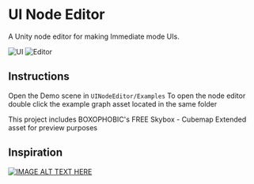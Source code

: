 # UI Node Editor
A Unity node editor for making Immediate mode UIs.

![UI](https://github.com/simeonradivoev/UI-Node-Editor/raw/master/Screenshots/UI.png)
![Editor](https://github.com/simeonradivoev/UI-Node-Editor/raw/master/Screenshots/Editor.png)

## Instructions

Open the Demo scene in `UINodeEditor/Examples`
To open the node editor double click the example graph asset located in the same folder

This project includes BOXOPHOBIC's FREE Skybox - Cubemap Extended asset for preview purposes

## Inspiration
[![IMAGE ALT TEXT HERE](https://img.youtube.com/vi/H1MLtML0np0/0.jpg)](https://www.youtube.com/watch?v=H1MLtML0np0)
